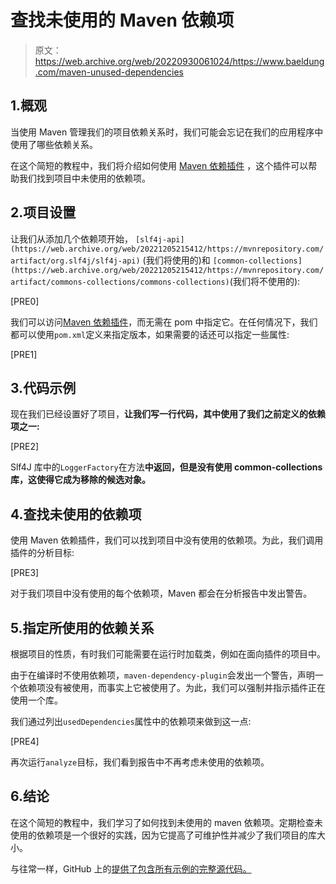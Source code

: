 # 查找未使用的 Maven 依赖项

> 原文：<https://web.archive.org/web/20220930061024/https://www.baeldung.com/maven-unused-dependencies>

## 1.概观

当使用 Maven 管理我们的项目依赖关系时，我们可能会忘记在我们的应用程序中使用了哪些依赖关系。

在这个简短的教程中，我们将介绍如何使用 [Maven 依赖插件](https://web.archive.org/web/20221205215412/https://mvnrepository.com/artifact/org.apache.maven.plugins/maven-dependency-plugin) ，这个插件可以帮助我们找到项目中未使用的依赖项。

## 2.项目设置

让我们从添加几个依赖项开始， `[slf4j-api](https://web.archive.org/web/20221205215412/https://mvnrepository.com/artifact/org.slf4j/slf4j-api)` (我们将使用的)和 `[common-collections](https://web.archive.org/web/20221205215412/https://mvnrepository.com/artifact/commons-collections/commons-collections)`(我们将不使用的):

[PRE0]

我们可以访问[Maven 依赖插件](https://web.archive.org/web/20221205215412/https://search.maven.org/artifact/org.apache.maven.plugins/maven-dependency-plugin)，而无需在 pom 中指定它。在任何情况下，我们都可以使用`pom.xml`定义来指定版本，如果需要的话还可以指定一些属性:

[PRE1]

## 3.代码示例

现在我们已经设置好了项目，**让我们写一行代码，其中使用了我们之前定义的依赖项之一:**

[PRE2]

Slf4J 库中的`LoggerFactory`在方法**中返回，但是没有使用 common-collections 库，这使得它成为移除的候选对象。**

## 4.查找未使用的依赖项

使用 Maven 依赖插件，我们可以找到项目中没有使用的依赖项。为此，我们调用插件的分析目标:

[PRE3]

对于我们项目中没有使用的每个依赖项，Maven 都会在分析报告中发出警告。

## 5.指定所使用的依赖关系

根据项目的性质，有时我们可能需要在运行时加载类，例如在面向插件的项目中。

由于在编译时不使用依赖项，`maven-dependency-plugin`会发出一个警告，声明一个依赖项没有被使用，而事实上它被使用了。为此，我们可以强制并指示插件正在使用一个库。

我们通过列出`usedDependencies`属性中的依赖项来做到这一点:

[PRE4]

再次运行`analyze`目标，我们看到报告中不再考虑未使用的依赖项。

## 6.结论

在这个简短的教程中，我们学习了如何找到未使用的 maven 依赖项。定期检查未使用的依赖项是一个很好的实践，因为它提高了可维护性并减少了我们项目的库大小。

与往常一样，GitHub 上的[提供了包含所有示例的完整源代码。](https://web.archive.org/web/20221205215412/https://github.com/eugenp/tutorials/tree/master/maven-modules/maven-unused-dependencies)
